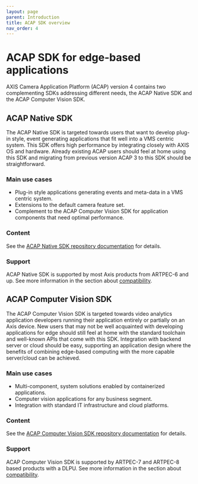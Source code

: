 ```yaml
---
layout: page
parent: Introduction
title: ACAP SDK overview
nav_order: 4
---
```


# ACAP SDK for edge-based applications

AXIS Camera Application Platform (ACAP) version 4 contains two complementing SDKs addressing different needs, the ACAP Native SDK and the ACAP Computer Vision SDK.

## ACAP Native SDK

The ACAP Native SDK is targeted towards users that want to develop plug-in style, event generating applications that fit well into a VMS centric system. This SDK offers high performance by integrating closely with AXIS OS and hardware. Already existing ACAP users should feel at home using this SDK and migrating from previous version ACAP 3 to this SDK should be straightforward.

### Main use cases

- Plug-in style applications generating events and meta-data in a VMS centric system.
- Extensions to the default camera feature set.
- Complement to the ACAP Computer Vision SDK for application components that need optimal performance.

### Content

See the [ACAP Native SDK repository documentation](https://github.com/AxisCommunications/acap-native-sdk) for details.

### Support

ACAP Native SDK is supported by most Axis products from ARTPEC-6 and up. See more information in the section about [compatibility](../axis-devices).

## ACAP Computer Vision SDK

The ACAP Computer Vision SDK is targeted towards video analytics application developers running their application entirely or partially on an Axis device. New users that may not be well acquainted with developing applications for edge should still feel at home with the standard toolchain and well-known APIs that come with this SDK. Integration with backend server or cloud should be easy, supporting an application design where the benefits of combining edge-based computing with the more capable server/cloud can be achieved.

### Main use cases

- Multi-component, system solutions enabled by containerized applications.
- Computer vision applications for any business segment.
- Integration with standard IT infrastructure and cloud platforms.

### Content

See the [ACAP Computer Vision SDK repository documentation](https://github.com/AxisCommunications/acap-computer-vision-sdk) for details.

### Support

ACAP Computer Vision SDK is supported by ARTPEC-7 and ARTPEC-8 based products with a DLPU. See more information in the section about [compatibility](../axis-devices).

